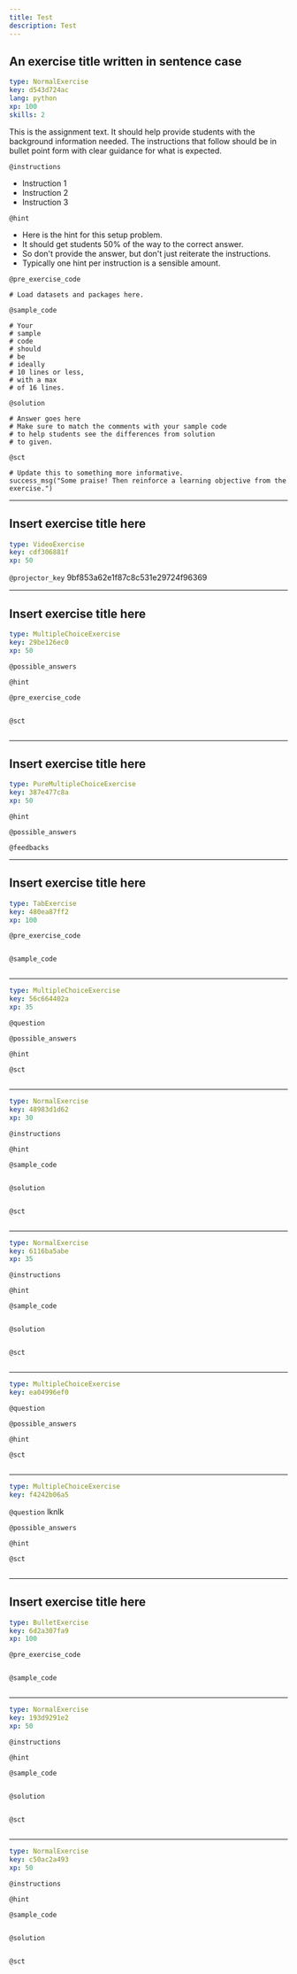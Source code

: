 ```yaml
---
title: Test
description: Test
---
```


## An exercise title written in sentence case

```yaml
type: NormalExercise
key: d543d724ac
lang: python
xp: 100
skills: 2
```

This is the assignment text. It should help provide students with the background information needed.
The instructions that follow should be in bullet point form with clear guidance for what is expected.

`@instructions`
- Instruction 1
- Instruction 2
- Instruction 3

`@hint`
- Here is the hint for this setup problem. 
- It should get students 50% of the way to the correct answer.
- So don't provide the answer, but don't just reiterate the instructions.
- Typically one hint per instruction is a sensible amount.

`@pre_exercise_code`
```{python}
# Load datasets and packages here.
```

`@sample_code`
```{python}
# Your
# sample
# code
# should
# be
# ideally
# 10 lines or less,
# with a max
# of 16 lines.
```

`@solution`
```{python}
# Answer goes here
# Make sure to match the comments with your sample code
# to help students see the differences from solution
# to given.
```

`@sct`
```{python}
# Update this to something more informative.
success_msg("Some praise! Then reinforce a learning objective from the exercise.")
```

---

## Insert exercise title here

```yaml
type: VideoExercise
key: cdf306881f
xp: 50
```

`@projector_key`
9bf853a62e1f87c8c531e29724f96369

---

## Insert exercise title here

```yaml
type: MultipleChoiceExercise
key: 29be126ec0
xp: 50
```



`@possible_answers`


`@hint`


`@pre_exercise_code`
```{python}

```

`@sct`
```{python}

```

---

## Insert exercise title here

```yaml
type: PureMultipleChoiceExercise
key: 387e477c8a
xp: 50
```



`@hint`


`@possible_answers`


`@feedbacks`


---

## Insert exercise title here

```yaml
type: TabExercise
key: 480ea87ff2
xp: 100
```



`@pre_exercise_code`
```{python}

```

`@sample_code`
```{python}

```

***

```yaml
type: MultipleChoiceExercise
key: 56c664402a
xp: 35
```

`@question`


`@possible_answers`


`@hint`


`@sct`
```{python}

```

***

```yaml
type: NormalExercise
key: 48983d1d62
xp: 30
```

`@instructions`


`@hint`


`@sample_code`
```{python}

```

`@solution`
```{python}

```

`@sct`
```{python}

```

***

```yaml
type: NormalExercise
key: 6116ba5abe
xp: 35
```

`@instructions`


`@hint`


`@sample_code`
```{python}

```

`@solution`
```{python}

```

`@sct`
```{python}

```

***

```yaml
type: MultipleChoiceExercise
key: ea04996ef0
```

`@question`


`@possible_answers`


`@hint`


`@sct`
```{python}

```

***

```yaml
type: MultipleChoiceExercise
key: f4242b06a5
```

`@question`
lknlk

`@possible_answers`


`@hint`


`@sct`
```{python}

```

---

## Insert exercise title here

```yaml
type: BulletExercise
key: 6d2a307fa9
xp: 100
```



`@pre_exercise_code`
```{python}

```

`@sample_code`
```{python}

```

***

```yaml
type: NormalExercise
key: 193d9291e2
xp: 50
```

`@instructions`


`@hint`


`@sample_code`
```{python}

```

`@solution`
```{python}

```

`@sct`
```{python}

```

***

```yaml
type: NormalExercise
key: c50ac2a493
xp: 50
```

`@instructions`


`@hint`


`@sample_code`
```{python}

```

`@solution`
```{python}

```

`@sct`
```{python}

```
